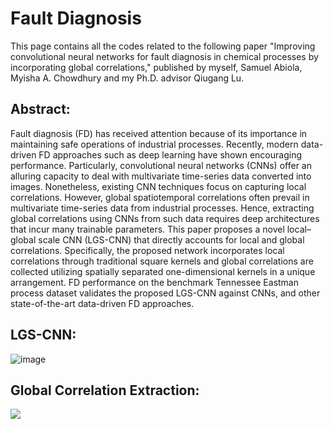 # Fault Diagnosis

This page contains all the codes related to the following paper "Improving convolutional neural networks for fault diagnosis in chemical processes by incorporating global correlations," published by myself, Samuel Abiola, Myisha A. Chowdhury and my Ph.D. advisor Qiugang Lu.

## Abstract:

Fault diagnosis (FD) has received attention because of its importance in maintaining safe operations of industrial processes. Recently, modern data-driven FD approaches such as deep learning have shown encouraging performance. Particularly, convolutional neural networks (CNNs) offer an alluring capacity to deal with multivariate time-series data converted into images. Nonetheless, existing CNN techniques focus on capturing local correlations. However, global spatiotemporal correlations often prevail in multivariate time-series data from industrial processes. Hence, extracting global correlations using CNNs from such data requires deep architectures that incur many trainable parameters. This paper proposes a novel local–global scale CNN (LGS-CNN) that directly accounts for local and global correlations. Specifically, the proposed network incorporates local correlations through traditional square kernels and global correlations are collected utilizing spatially separated one-dimensional kernels in a unique arrangement. FD performance on the benchmark Tennessee Eastman process dataset validates the proposed LGS-CNN against CNNs, and other state-of-the-art data-driven FD approaches.

## LGS-CNN:

![image](https://github.com/SaifAlWahaibi/FaultDiagnosis/assets/106843163/3335d0eb-3c39-4bb7-b9b2-a0522272ba29)

## Global Correlation Extraction:

![](https://github.com/SaifAlWahaibi/FaultDiagnosis/assets/106843163/4bc47eb6-1337-4825-b79c-8abe8dc8e3aa.gif)

